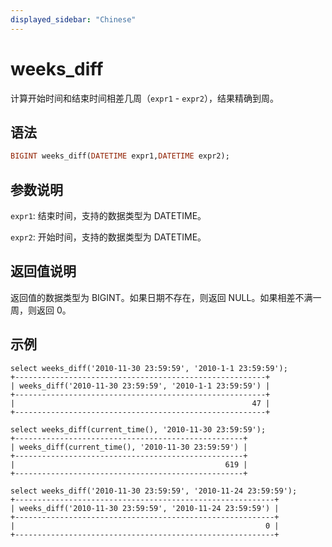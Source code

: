 ```yaml
---
displayed_sidebar: "Chinese"
---
```


# weeks_diff



计算开始时间和结束时间相差几周（`expr1` - `expr2`），结果精确到周。

## 语法

```Haskell
BIGINT weeks_diff(DATETIME expr1,DATETIME expr2);
```

## 参数说明

`expr1`: 结束时间，支持的数据类型为 DATETIME。

`expr2`: 开始时间，支持的数据类型为 DATETIME。

## 返回值说明

返回值的数据类型为 BIGINT。如果日期不存在，则返回 NULL。如果相差不满一周，则返回 0。

## 示例

```Plain Text
select weeks_diff('2010-11-30 23:59:59', '2010-1-1 23:59:59');
+--------------------------------------------------------+
| weeks_diff('2010-11-30 23:59:59', '2010-1-1 23:59:59') |
+--------------------------------------------------------+
|                                                     47 |
+--------------------------------------------------------+

select weeks_diff(current_time(), '2010-11-30 23:59:59');
+---------------------------------------------------+
| weeks_diff(current_time(), '2010-11-30 23:59:59') |
+---------------------------------------------------+
|                                               619 |
+---------------------------------------------------+

select weeks_diff('2010-11-30 23:59:59', '2010-11-24 23:59:59');
+----------------------------------------------------------+
| weeks_diff('2010-11-30 23:59:59', '2010-11-24 23:59:59') |
+----------------------------------------------------------+
|                                                        0 |
+----------------------------------------------------------+
```
